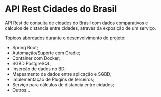 # API Rest Cidades do Brasil

API Rest de consulta de cidades do Brasil com dados comparativos e cálculos de distancia entre cidades, através da exposição de um serviço.

Tópicos abordados durante o desenvolvimento do projeto:

- Spring Boot;
- Automação/Suporte com Gradle;
- Container com Docker;
- SGBD PostgreSQL;
- Inserção de dados no BD;
- Mapeamento de dados entre aplicação e SGBD;
- Implementação de Plugins de terceiros;
- Serviço para cálculos de distancia entre cidades;
- Outros...


